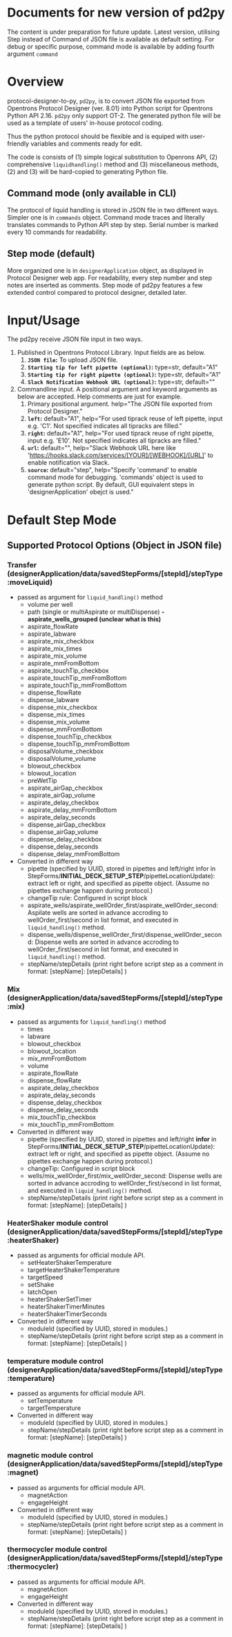 # Documents for new version of pd2py
The content is under preparation for future update. Latest version, utilising Step instead of Command of JSON file is available as default setting. For debug or specific purpose, command mode is available by adding fourth argument `command`
# Overview
protocol-designer-to-py, `pd2py`, is to convert JSON file exported from Opentrons Protocol Designer (ver. 8.01) into Python script for Opentrons Python API 2.16. `pd2py` only support OT-2. The generated python file will be used as a template of users' in-house protocol coding.

Thus the python protocol should be flexible and is equiped with user-friendly variables and comments ready for edit.

The code is consists of (1) simple logical substitution to Openrons API, (2) comprehensive `liquidhandling()` method and (3) miscellaneous methods, (2) and (3) will be hard-copied to generating Python file.

## Command mode (only available in CLI)
The protocol of liquid handling is stored in JSON file in two different ways. Simpler one is in `commands` object. Command mode traces and literally translates commands to Python API step by step. Serial number is marked every 10 commands for readability.
## Step mode (default)
More organized one is in `designerApplication` object, as displayed in Protocol Designer web app. For readability, every step number and step notes are inserted as comments.
Step mode of pd2py features a few extended control compared to protocol designer, detailed later. 
# Input/Usage
The pd2py receive JSON file input in two ways.
1. Published in Opentrons Protocol Library. Input fields are as below.
    1. **`JSON file`:** To upload JSON file. 
    2. **`Starting tip for left pipette (optional)`:** type=str, default="A1" 
    3. **`Starting tip for right pipette (optional)`:** type=str, default="A1"
    4. **`Slack Notification Webhook URL (optional)`:** type=str, default=""
2. Commandline input. A positional argument and keyword arguments as below are accepted. Help comments are just for example.
    1. Primary positional argument. help="The JSON file exported from Protocol Designer."
    2. **`left`:** default="A1", help="For used tiprack reuse of left pipette, input e.g. 'C1'. Not specified indicates all tipracks are filled."
    3. **`right`:** default="A1", help="For used tiprack reuse of right pipette, input e.g. 'E10'. Not specified indicates all tipracks are filled."
    4. **`url`:** default="", help="Slack Webhook URL here like 'https://hooks.slack.com/services/[YOUR]/[WEBHOOK]/[URL]' to enable notification via Slack.
    5. **`source`:** default="step", help="Specify 'command' to enable command mode for debugging. 'commands' object is used to generate python script. By default, GUI equivalent steps in 'designerApplication' obejct is used."
# Default Step Mode
## Supported Protocol Options (Object in JSON file)
### Transfer (designerApplication/data/savedStepForms/[stepId]/**stepType:moveLiquid**)
- passed as argument for `liquid_handling()` method
  - volume per well
  - path (single or multiAspirate or multiDispense)
  __- aspirate_wells_grouped (unclear what is this)__
  - aspirate_flowRate
  - aspirate_labware
  - aspirate_mix_checkbox
  - aspirate_mix_times
  - aspirate_mix_volume
  - aspirate_mmFromBottom
  - aspirate_touchTip_checkbox
  - aspirate_touchTip_mmFromBottom
  - aspirate_touchTip_mmFromBottom
  - dispense_flowRate
  - dispense_labware
  - dispense_mix_checkbox
  - dispense_mix_times
  - dispense_mix_volume
  - dispense_mmFromBottom
  - dispense_touchTip_checkbox
  - dispense_touchTip_mmFromBottom
  - disposalVolume_checkbox
  - disposalVolume_volume
  - blowout_checkbox
  - blowout_location
  - preWetTip
  - aspirate_airGap_checkbox
  - aspirate_airGap_volume
  - aspirate_delay_checkbox
  - aspirate_delay_mmFromBottom
  - aspirate_delay_seconds
  - dispense_airGap_checkbox
  - dispense_airGap_volume
  - dispense_delay_checkbox
  - dispense_delay_seconds
  - dispense_delay_mmFromBottom
- Converted in different way
  - pipette (specified by UUID, stored in pipettes and left/right infor in  StepForms/__INITIAL_DECK_SETUP_STEP__/pipetteLocationUpdate): extract left or right, and specified as pipette object. (Assume no pipettes exchange happen during protocol.)
  - changeTip rule: Configured in script block
  - aspirate_wells/aspirate_wellOrder_first/aspirate_wellOrder_second: Aspilate wells are sorted in advance accroding to wellOrder_first/second in list format, and executed in `liquid_handling()` method.
  - dispense_wells/dispense_wellOrder_first/dispense_wellOrder_second: Dispense wells are sorted in advance accroding to wellOrder_first/second in list format, and executed in `liquid_handling()` method.
  - stepName/stepDetails (print right before script step as a comment in format: [stepName]: [stepDetails] )
### Mix (designerApplication/data/savedStepForms/[stepId]/**stepType:mix**)
- passed as arguments for `liquid_handling()` method
  - times
  - labware
  - blowout_checkbox
  - blowout_location
  - mix_mmFromBottom
  - volume
  - aspirate_flowRate
  - dispense_flowRate
  - aspirate_delay_checkbox
  - aspirate_delay_seconds
  - dispense_delay_checkbox
  - dispense_delay_seconds
  - mix_touchTip_checkbox
  - mix_touchTip_mmFromBottom
- Converted in different way
  - pipette (specified by UUID, stored in pipettes and left/right **infor** in  StepForms/__INITIAL_DECK_SETUP_STEP__/pipetteLocationUpdate): extract left or right, and specified as pipette object. (Assume no pipettes exchange happen during protocol.)
  - changeTip: Configured in script block
  - wells/mix_wellOrder_first/mix_wellOrder_second: Dispense wells are sorted in advance accroding to wellOrder_first/second in list format, and executed in `liquid_handling()` method.
  - stepName/stepDetails (print right before script step as a comment in format: [stepName]: [stepDetails] )
### HeaterShaker module control (designerApplication/data/savedStepForms/[stepId]/**stepType:heaterShaker**)
- passed as arguments for official module API.
  - setHeaterShakerTemperature
  - targetHeaterShakerTemperature
  - targetSpeed
  - setShake
  - latchOpen
  - heaterShakerSetTimer
  - heaterShakerTimerMinutes
  - heaterShakerTimerSeconds
- Converted in different way
  - moduleId (specified by UUID, stored in modules.)
  - stepName/stepDetails (print right before script step as a comment in format: [stepName]: [stepDetails] )
### temperature module control (designerApplication/data/savedStepForms/[stepId]/**stepType:temperature**)
- passed as arguments for official module API.
  - setTemperature
  - targetTemperature
- Converted in different way
  - moduleId (specified by UUID, stored in modules.)
  - stepName/stepDetails (print right before script step as a comment in format: [stepName]: [stepDetails] )
### magnetic module control (designerApplication/data/savedStepForms/[stepId]/**stepType:magnet**)
- passed as arguments for official module API.
  - magnetAction
  - engageHeight
- Converted in different way
  - moduleId (specified by UUID, stored in modules.)
  - stepName/stepDetails (print right before script step as a comment in format: [stepName]: [stepDetails] )
### thermocycler module control (designerApplication/data/savedStepForms/[stepId]/**stepType:thermocycler**)
- passed as arguments for official module API.
  - magnetAction
  - engageHeight
- Converted in different way
  - moduleId (specified by UUID, stored in modules.)
  - stepName/stepDetails (print right before script step as a comment in format: [stepName]: [stepDetails] )
